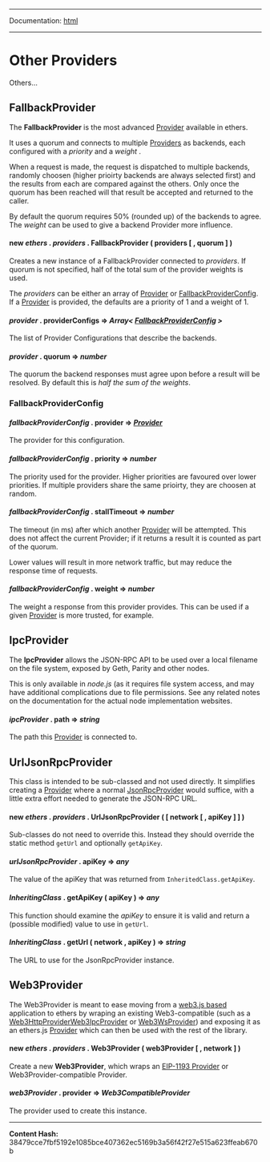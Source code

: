 -----

Documentation: [html](https://docs-beta.ethers.io/)

-----


Other Providers
===============


Others...


FallbackProvider
----------------


The **FallbackProvider** is the most advanced [Provider](../provider) available in
ethers.

It uses a quorum and connects to multiple [Providers](../provider) as backends,
each configured with a *priority* and a *weight* .

When a request is made, the request is dispatched to multiple backends, randomly
choosen (higher prioirty backends are always selected first) and the results from
each are compared against the others. Only once the quorum has been reached will that
result be accepted and returned to the caller.

By default the quorum requires 50% (rounded up) of the backends to agree. The *weight*
can be used to give a backend Provider more influence.


#### **new** *ethers* . *providers* . **FallbackProvider** ( providers [  , quorum ]  ) 

Creates a new instance of a FallbackProvider connected to *providers*. If
quorum is not specified, half of the total sum of the provider weights is
used.

The *providers* can be either an array of [Provider](../provider) or [FallbackProviderConfig](./).
If a [Provider](../provider) is provided, the defaults are a priority of 1 and a weight of 1.




#### *provider* . **providerConfigs** **=>** *Array< [FallbackProviderConfig](./) >*

The list of Provider Configurations that describe the backends.




#### *provider* . **quorum** **=>** *number*

The quorum the backend responses must agree upon before a result will be
resolved. By default this is *half the sum of the weights*.




### FallbackProviderConfig



#### *fallbackProviderConfig* . **provider** **=>** *[Provider](../provider)*

The provider for this configuration.




#### *fallbackProviderConfig* . **priority** **=>** *number*

The priority used for the provider. Higher priorities are favoured over lower
priorities. If multiple providers share the same prioirty, they are choosen
at random.




#### *fallbackProviderConfig* . **stallTimeout** **=>** *number*

The timeout (in ms) after which another [Provider](../provider) will be attempted. This
does not affect the current Provider; if it returns a result it is counted
as part of the quorum.

Lower values will result in more network traffic, but may reduce the response
time of requests.




#### *fallbackProviderConfig* . **weight** **=>** *number*

The weight a response from this provider provides. This can be used if a given
[Provider](../provider) is more trusted, for example.




IpcProvider
-----------


The **IpcProvider** allows the JSON-RPC API to be used over a local
filename on the file system, exposed by Geth, Parity and other nodes.

This is only available in *node.js* (as it requires file system access,
and may have additional complications due to file permissions. See any
related notes on the documentation for the actual node implementation websites.


#### *ipcProvider* . **path** **=>** *string*

The path this [Provider](../provider) is connected to.




UrlJsonRpcProvider
------------------


This class is intended to be sub-classed and not used directly. It
simplifies creating a [Provider](../provider) where a normal [JsonRpcProvider](../jsonrpc-provider)
would suffice, with a little extra effort needed to generate the JSON-RPC
URL.


#### **new** *ethers* . *providers* . **UrlJsonRpcProvider** (  [ network [  , apiKey ]  ]  ) 

Sub-classes do not need to override this. Instead they should override the
static method `getUrl` and optionally `getApiKey`.




#### *urlJsonRpcProvider* . **apiKey** **=>** *any*

The value of the apiKey that was returned from `InheritedClass.getApiKey`.




#### *InheritingClass* . **getApiKey** ( apiKey )  **=>** *any*

This function should examine the *apiKey* to ensure it is valid and
return a (possible modified) value to use in `getUrl`.




#### *InheritingClass* . **getUrl** ( network , apiKey )  **=>** *string*

The URL to use for the JsonRpcProvider instance.




Web3Provider
------------


The Web3Provider is meant to ease moving from a [web3.js based](../../../Users/ricmoo/Development/ethers/ethers.js-v5/https:/github.com/ethereum/web3.js)
application to ethers by wraping an existing Web3-compatible (such as a
[Web3HttpProvider](../../../Users/ricmoo/Development/ethers/ethers.js-v5/https:/github.com/ethereum/web3.js/tree/1.x/packages/web3-providers-http)[Web3IpcProvider](../../../Users/ricmoo/Development/ethers/ethers.js-v5/https:/github.com/ethereum/web3.js/tree/1.x/packages/web3-providers-ipc) or
[Web3WsProvider](../../../Users/ricmoo/Development/ethers/ethers.js-v5/https:/github.com/ethereum/web3.js/tree/1.x/packages/web3-providers-ws)) and exposing it as an ethers.js [Provider](../provider)
which can then be used with the rest of the library.


#### **new** *ethers* . *providers* . **Web3Provider** ( web3Provider [  , network ]  ) 

Create a new **Web3Provider**, which wraps an [EIP-1193 Provider]() or
Web3Provider-compatible Provider.




#### *web3Provider* . **provider** **=>** *Web3CompatibleProvider*

The provider used to create this instance.





-----
**Content Hash:** 38479cce7fbf5192e1085bce407362ec5169b3a56f42f27e515a623ffeab670b